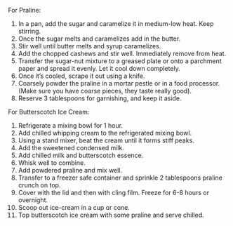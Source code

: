 For Praline:
1. In a pan, add the sugar and caramelize it in medium-low heat. Keep stirring.
2. Once the sugar melts and caramelizes add in the butter.
3. Stir well until butter melts and syrup caramelizes.
4. Add the chopped cashews and stir well. Immediately remove from heat.
5. Transfer the sugar-nut mixture to a greased plate or onto a parchment paper and spread it evenly. Let it cool down completely.
6. Once it’s cooled, scrape it out using a knife.
7. Coarsely powder the praline in a mortar pestle or in a food processor. (Make sure you have coarse pieces, they taste really good).
8. Reserve 3 tablespoons for garnishing, and keep it aside.

For Butterscotch Ice Cream:
1. Refrigerate a mixing bowl for 1 hour.
2. Add chilled whipping cream to the refrigerated mixing bowl.
3. Using a stand mixer, beat the cream until it forms stiff peaks.
4. Add the sweetened condensed milk.
5. Add chilled milk and butterscotch essence.
6. Whisk well to combine.
7. Add powdered praline and mix well.
8. Transfer to a freezer safe container and sprinkle 2 tablespoons praline crunch on top.
9. Cover with the lid and then with cling film. Freeze for 6-8 hours or overnight.
10. Scoop out ice-cream in a cup or cone.
11. Top butterscotch ice cream with some praline and serve chilled.
